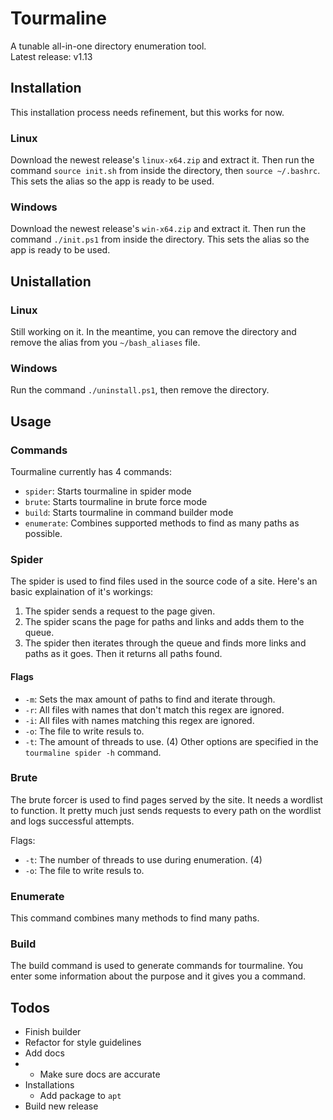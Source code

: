 # Tourmaline
A tunable all-in-one directory enumeration tool.  
Latest release: v1.13

## Installation
This installation process needs refinement, but this works for now.
### Linux
Download the newest release's `linux-x64.zip` and extract it. Then run the command `source init.sh` from inside the directory, then `source ~/.bashrc`. This sets the alias so the app is ready to be used.
### Windows
Download the newest release's `win-x64.zip` and extract it. Then run the command `./init.ps1` from inside the directory. This sets the alias so the app is ready to be used.
## Unistallation
### Linux
Still working on it. In the meantime, you can remove the directory and remove the alias from you `~/bash_aliases` file.
### Windows
Run the command `./uninstall.ps1`, then remove the directory.
## Usage
### Commands
Tourmaline currently has 4 commands:
- `spider`: Starts tourmaline in spider mode
- `brute`: Starts tourmaline in brute force mode
- `build`: Starts tourmaline in command builder mode
- `enumerate`: Combines supported methods to find as many paths as possible.
### Spider
The spider is used to find files used in the source code of a site. Here's an basic explaination of it's workings:
1. The spider sends a request to the page given.
2. The spider scans the page for paths and links and adds them to the queue.
3. The spider then iterates through the queue and finds more links and paths as it goes.
Then it returns all paths found.  

#### Flags
- `-m`: Sets the max amount of paths to find and iterate through.
- `-r`: All files with names that don't match this regex are ignored.
- `-i`: All files with names matching this regex are ignored.
- `-o`: The file to write resuls to.
- `-t`: The amount of threads to use. (4)
Other options are specified in the `tourmaline spider -h` command.
### Brute
The brute forcer is used to find pages served by the site. It needs a wordlist to function.
It pretty much just sends requests to every path on the wordlist and logs successful attempts. 

Flags:
- `-t`: The number of threads to use during enumeration. (4)
- `-o`: The file to write resuls to.

### Enumerate
This command combines many methods to find many paths.

### Build
The build command is used to generate commands for tourmaline. You enter some information about the purpose and it gives you a command.

## Todos
- Finish builder
- Refactor for style guidelines
- Add docs
- - Make sure docs are accurate
- Installations
    - Add package to `apt`
- Build new release
